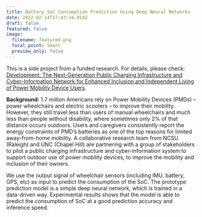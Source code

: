 ```yaml
---
title: Battery SoC Consumption Prediction Using Deep Neural Networks
date: 2022-02-14T17:43:34.014Z
draft: false
featured: false
image:
  filename: featured.png
  focal_point: Smart
  preview_only: false
---
```

This is a side project from a funded research. For details, please check:[ Development: The Next-Generation Public Charging Infrastructure and Cyber-Information Network for Enhanced Inclusion and Independent Living of Power Mobility Device Users](https://ece.ncsu.edu/funded-research/development-the-next-generation-public-charging-infrastructure-and-cyber-information-network-for-enhanced-inclusion-and-independent-living-of-power-mobility-device-users/).

**Background:** 1.7 million Americans rely on Power Mobility Devices (PMDs) – power wheelchairs and electric scooters – to improve their mobility. However, they still travel less than users of manual wheelchairs and much less than people without disability, where sometimes only 2% of that distance occurs outdoors. Users and caregivers consistently report the energy constraints of PMD’s batteries as one of the top reasons for limited away-from-home mobility. A collaborative research team from NCSU (Raleigh) and UNC (Chapel Hill) are partnering with a group of stakeholders to pilot a public charging infrastructure and cyber-information system to support outdoor use of power mobility devices, to improve the mobility and inclusion of their owners.

We use the output signal of wheelchair sensors (including IMU, battery, GPS, etc) as input to predict the consumption of the SoC. The prototype prediction model is a simple deep neural network, which is trained in a data-driven way. Experimental results shows that the model is able to predict the consumption of SoC at a good prediction accuracy and inference speed.